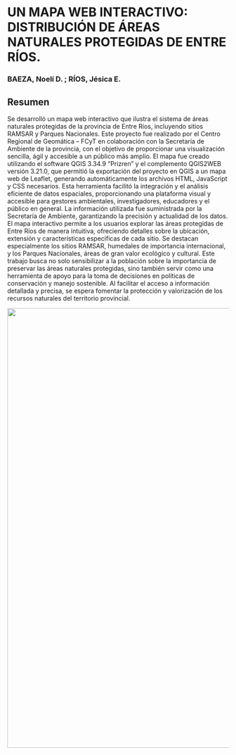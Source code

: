 # UN MAPA WEB INTERACTIVO: DISTRIBUCIÓN DE ÁREAS NATURALES PROTEGIDAS DE ENTRE RÍOS.

### BAEZA, Noelí D. ; RÍOS, Jésica E.

## Resumen

Se desarrolló un mapa web interactivo que ilustra el sistema de áreas naturales protegidas de la
provincia de Entre Ríos, incluyendo sitios RAMSAR y Parques Nacionales. Este proyecto fue
realizado por el Centro Regional de Geomática – FCyT en colaboración con la Secretaría de
Ambiente de la provincia, con el objetivo de proporcionar una visualización sencilla, ágil y
accesible a un público más amplio.
El mapa fue creado utilizando el software QGIS 3.34.9 “Prizren” y el complemento QGIS2WEB
versión 3.21.0, que permitió la exportación del proyecto en QGIS a un mapa web de
Leaflet, generando automáticamente los archivos HTML, JavaScript y CSS necesarios.
Esta herramienta facilitó la integración y el análisis eficiente de datos espaciales, proporcionando
una plataforma visual y accesible para gestores ambientales, investigadores, educadores y el
público en general. La información utilizada fue suministrada por la Secretaría de Ambiente,
garantizando la precisión y actualidad de los datos.
El mapa interactivo permite a los usuarios explorar las áreas protegidas de Entre Ríos de manera
intuitiva, ofreciendo detalles sobre la ubicación, extensión y características específicas de cada
sitio. Se destacan especialmente los sitios RAMSAR, humedales de importancia internacional, y
los Parques Nacionales, áreas de gran valor ecológico y cultural.
Este trabajo busca no solo sensibilizar a la población sobre la importancia de preservar las áreas
naturales protegidas, sino también servir como una herramienta de apoyo para la toma de
decisiones en políticas de conservación y manejo sostenible. Al facilitar el acceso a información
detallada y precisa, se espera fomentar la protección y valorización de los recursos naturales del
territorio provincial.

<img src="https://raw.githubusercontent.com/IDE-FCyT/IDE-FCyT/main/images/mapaweb.png" width="900" height="1000" />